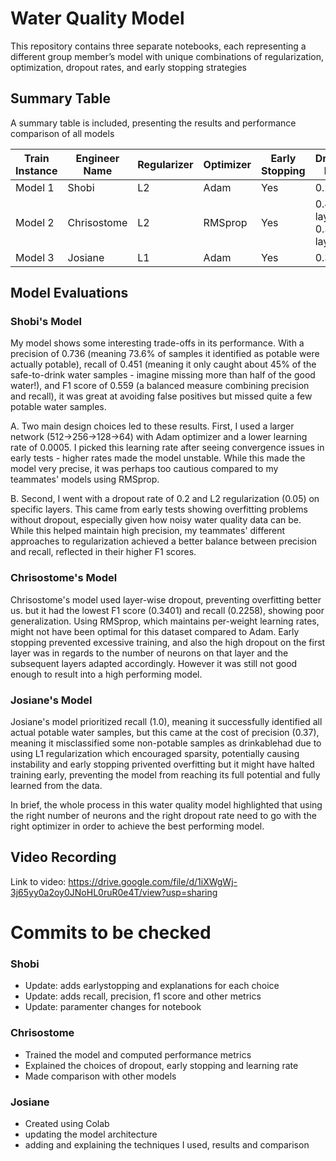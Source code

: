 # Water Quality Model

This repository contains three separate notebooks, each representing a different group member’s model with unique combinations of regularization, optimization, dropout rates, and early stopping strategies


## Summary Table

A summary table is included, presenting the results and performance comparison of all models

| Train Instance | Engineer Name  | Regularizer  | Optimizer  | Early Stopping  | Dropout Rate | Accuracy  | F1 Score  | Recall  | Precision  |
|-----------|-----------|-----------|-----------|-----------|-----------|-----------|-----------|-----------|------------|
| Model 1 | Shobi | L2 | Adam | Yes | 0.2 | 70% | 0.559 | 0.451 | 0.736 |
| Model 2 | Chrisostome | L2 | RMSprop | Yes | 0.4(1st layer) & 0.3(2nd layer) | 66.8% | 0.3401 | 0.2258 | 0.6885 |
| Model 3 | Josiane | L1 | Adam | Yes | 0.3 | 62% | 0.55 | 1.0 | 0.37 |

## Model Evaluations

### Shobi's Model

My model shows some interesting trade-offs in its performance. With a precision of 0.736 (meaning 73.6% of samples it identified as potable were actually potable), recall of 0.451 (meaning it only caught about 45% of the safe-to-drink water samples - imagine missing more than half of the good water!), and F1 score of 0.559 (a balanced measure combining precision and recall), it was great at avoiding false positives but missed quite a few potable water samples.

A. Two main design choices led to these results. First, I used a larger network (512→256→128→64) with Adam optimizer and a lower learning rate of 0.0005. I picked this learning rate after seeing convergence issues in early tests - higher rates made the model unstable. While this made the model very precise, it was perhaps too cautious compared to my teammates' models using RMSprop.

B. Second, I went with a dropout rate of 0.2 and L2 regularization (0.05) on specific layers. This came from early tests showing overfitting problems without dropout, especially given how noisy water quality data can be. While this helped maintain high precision, my teammates' different approaches to regularization achieved a better balance between precision and recall, reflected in their higher F1 scores.

### Chrisostome's Model

Chrisostome's model used layer-wise dropout, preventing overfitting better us. but it had the lowest F1 score (0.3401) and recall (0.2258), showing poor generalization. Using RMSprop, which maintains per-weight learning rates, might not have been optimal for this dataset compared to Adam. Early stopping prevented excessive training, and also the high dropout on the first layer was in regards to the number of neurons on that layer and the subsequent layers adapted accordingly. However it was still not good enough to result into a high performing model.  

### Josiane's Model

Josiane's model prioritized recall (1.0), meaning it successfully identified all actual potable water samples, but this came at the cost of precision (0.37), meaning it misclassified some non-potable samples as drinkablehad  due to using L1 regularization which encouraged sparsity, potentially causing instability and early stopping privented overfitting but it might have halted training early, preventing the model from reaching its full potential and fully learned from the data.


In brief, the whole process in this water quality model highlighted that using the right number of neurons and the right dropout rate need to go with the right optimizer in order to achieve the best performing model.

## Video Recording
Link to video: https://drive.google.com/file/d/1iXWgWj-3j65yy0a2oy0JNoHL0ruR0e4T/view?usp=sharing 

# Commits to be checked

### Shobi
- Update: adds earlystopping and explanations for each choice
- Update: adds recall, precision, f1 score and other metrics
- Update: paramenter changes for notebook

### Chrisostome
- Trained the model and computed performance metrics
- Explained the choices of dropout, early stopping and learning rate
- Made comparison with other models

### Josiane
- Created using Colab
- updating the model architecture
- adding and explaining the techniques I used, results and comparison
